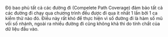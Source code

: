 Độ bao phủ tất cả các đường đi (Compelete Path Coverage) đảm bảo tất cả các đường đi chạy qua chương trình đều được đi qua ít nhất 1 lần bởi 1 ca kiểm thử nào đó. Điều này rất khó để thực hiện vì số đường đi là hàm số mũ vối số nhánh, ngoài ra nhiều đường đi cũng không khả thi do tính chất của dữ liệu đầu vào.